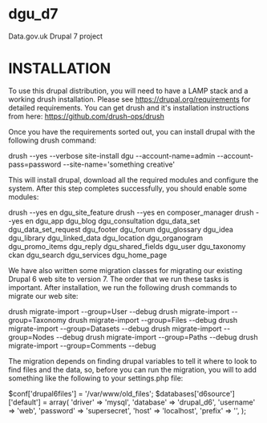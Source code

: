 dgu_d7
======

Data.gov.uk Drupal 7 project


INSTALLATION
============

To use this drupal distribution, you will need to have a LAMP stack and a working drush installation.  Please see
https://drupal.org/requirements for detailed requirements. You can get drush and it's installation instructions from
here: https://github.com/drush-ops/drush

Once you have the requirements sorted out, you can install drupal with the following drush command:

drush --yes --verbose site-install dgu --account-name=admin --account-pass=password  --site-name='something creative'

This will install drupal, download all the required modules and configure the system.  After this step completes
successfully, you should enable some modules:

drush --yes en dgu_site_feature
drush --yes en composer_manager
drush --yes en dgu_app dgu_blog dgu_consultation dgu_data_set dgu_data_set_request dgu_footer dgu_forum dgu_glossary
 dgu_idea dgu_library dgu_linked_data dgu_location dgu_organogram dgu_promo_items dgu_reply dgu_shared_fields
 dgu_user dgu_taxonomy ckan dgu_search dgu_services dgu_home_page

We have also written some migration classes for migrating our existing Drupal 6 web site to version 7.  The order
that we run these tasks is important.  After installation, we run the following drush commands to migrate our web site:

 drush migrate-import --group=User --debug
 drush migrate-import --group=Taxonomy
 drush migrate-import --group=Files --debug
 drush migrate-import --group=Datasets --debug
 drush migrate-import --group=Nodes --debug
 drush migrate-import --group=Paths --debug
 drush migrate-import --group=Comments --debug

The migration depends on finding drupal variables to tell it where to look to find files and the data,
so, before you can run the migration, you will to add something like the following to your settings.php file:

$conf['drupal6files'] = '/var/www/old_files';
$databases['d6source']['default'] = array(
    'driver' => 'mysql',
    'database' => 'drupal_d6',
    'username' => 'web',
    'password' => 'supersecret',
    'host' => 'localhost',
    'prefix' => '',
);

